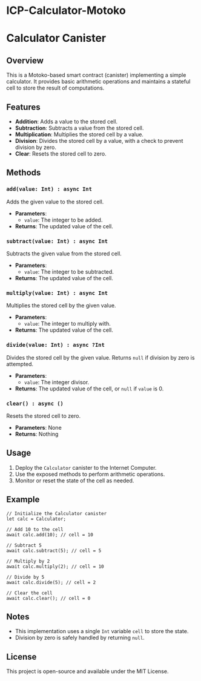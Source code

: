 # ICP-Calculator-Motoko
# Calculator Canister

## Overview
This is a Motoko-based smart contract (canister) implementing a simple calculator. It provides basic arithmetic operations and maintains a stateful cell to store the result of computations.

## Features
- **Addition**: Adds a value to the stored cell.
- **Subtraction**: Subtracts a value from the stored cell.
- **Multiplication**: Multiplies the stored cell by a value.
- **Division**: Divides the stored cell by a value, with a check to prevent division by zero.
- **Clear**: Resets the stored cell to zero.

## Methods

### `add(value: Int) : async Int`
Adds the given value to the stored cell.
- **Parameters**:
  - `value`: The integer to be added.
- **Returns**: The updated value of the cell.

### `subtract(value: Int) : async Int`
Subtracts the given value from the stored cell.
- **Parameters**:
  - `value`: The integer to be subtracted.
- **Returns**: The updated value of the cell.

### `multiply(value: Int) : async Int`
Multiplies the stored cell by the given value.
- **Parameters**:
  - `value`: The integer to multiply with.
- **Returns**: The updated value of the cell.

### `divide(value: Int) : async ?Int`
Divides the stored cell by the given value. Returns `null` if division by zero is attempted.
- **Parameters**:
  - `value`: The integer divisor.
- **Returns**: The updated value of the cell, or `null` if `value` is 0.

### `clear() : async ()`
Resets the stored cell to zero.
- **Parameters**: None
- **Returns**: Nothing

## Usage
1. Deploy the `Calculator` canister to the Internet Computer.
2. Use the exposed methods to perform arithmetic operations.
3. Monitor or reset the state of the cell as needed.

## Example
```motoko
// Initialize the Calculator canister
let calc = Calculator;

// Add 10 to the cell
await calc.add(10); // cell = 10

// Subtract 5
await calc.subtract(5); // cell = 5

// Multiply by 2
await calc.multiply(2); // cell = 10

// Divide by 5
await calc.divide(5); // cell = 2

// Clear the cell
await calc.clear(); // cell = 0
```

## Notes
- This implementation uses a single `Int` variable `cell` to store the state.
- Division by zero is safely handled by returning `null`.

## License
This project is open-source and available under the MIT License.

